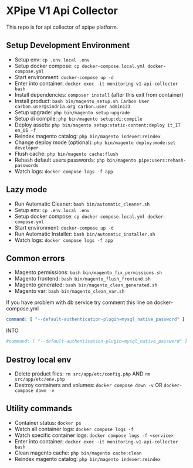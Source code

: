 # XPipe V1 Api Collector

This repo is for api collector of xpipe platform.

## Setup Development Environment

- Setup env: `cp .env.local .env`
- Setup docker compose: `cp docker-compose.local.yml docker-compose.yml`
- Start environment: `docker-compose up -d`
- Enter into container: `docker exec -it monitoring-v1-api-collector bash`
- Install dependencies: `composer install` (after this exit from container)
- Install product: `bash bin/magento_setup.sh Carbon User carbon.user@sindria.org carbon.user admin123`
- Setup upgrade: `php bin/magento setup:upgrade`
- Setup di compile: `php bin/magento setup:di:compile`
- Deploy assets: `php bin/magento setup:static-content:deploy it_IT en_US -f`
- Reindex magento catalog: `php bin/magento indexer:reindex`
- Change deploy mode (optional): `php bin/magento deploy:mode:set developer`
- Flush cache: `php bin/magento cache:flush`
- Rehash default users passwords: `php bin/magento pipe:users:rehash-passwords`
- Watch logs: `docker compose logs -f app`

## Lazy mode

- Run Automatic Cleaner: `bash bin/automatic_cleaner.sh`
- Setup env: `cp .env.local .env`
- Setup docker compose: `cp docker-compose.local.yml docker-compose.yml`
- Start environment: `docker-compose up -d`
- Run Automatic Installer: `bash bin/automatic_installer.sh`
- Watch logs: `docker compose logs -f app`

## Common errors

- Magento permissions: `bash bin/magento_fix_permissions.sh`
- Magento frontend: `bash bin/magento_flush_frontend.sh`
- Magento generated: `bash bin/magento_clean_generated.sh`
- Magento var: `bash bin/magento_clean_var.sh`

If you have problem with db service try comment this line on docker-compose.yml


```yaml
command: [ "--default-authentication-plugin=mysql_native_password" ]
```

INTO

```yaml
#command: [ "--default-authentication-plugin=mysql_native_password" ]
```


## Destroy local env

- Delete product files: `rm src/app/etc/config.php` AND `rm src/app/etc/env.php`
- Destroy containers and volumes: `docker compose down -v` OR `docker-compose down -v`

## Utility commands

- Container status: `docker ps`
- Watch all container logs: `docker compose logs -f`
- Watch specific container logs: `docker compose logs -f <service>`
- Enter into container: `docker exec -it monitoring-v1-api-collector bash`
- Clean magento cache: `php bin/magento cache:clean`
- Reindex magento catalog: `php bin/magento indexer:reindex`